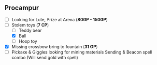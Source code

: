 ## Procampur
- [ ] Looking for Lute, Prize at Arena (**80GP - 150GP**)
- [ ] Stolem toys (**7 CP**)
	- [ ] Teddy bear
	- [x] Ball
	- [ ] Hoop toy
- [x] Missing crossbow bring to fountain (**31 GP**)
- [ ] Pickaxe & Giggles looking for mining materials Sending & Beacon spell combo (Will send gold with spell)